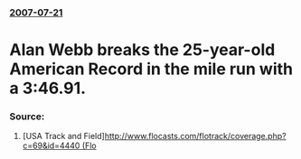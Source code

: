 ### [2007-07-21](/news/2007/07/21/index.md)

#  Alan Webb breaks the 25-year-old American Record in the mile run with a 3:46.91. 




### Source:

1. [USA Track and Field][http://www.flocasts.com/flotrack/coverage.php?c=69&id=4440 (Flo](http://www.usatf.org/news/view.aspx?DUID=USATF_2007_07_21_13_57_35)
